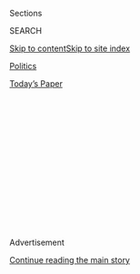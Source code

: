 <div id="app">

<div>

<div>

<div>

<div class="NYTAppHideMasthead css-1q2w90k e1suatyy0">

<div class="section css-ui9rw0 e1suatyy2">

<div class="css-eph4ug er09x8g0">

<div class="css-6n7j50">

</div>

<span class="css-1dv1kvn">Sections</span>

<div class="css-10488qs">

<span class="css-1dv1kvn">SEARCH</span>

</div>

[Skip to content](#site-content)[Skip to site
index](#site-index)

</div>

<div id="masthead-section-label" class="css-1wr3we4 eaxe0e00">

[Politics](https://www.nytimes.com/section/politics)

</div>

<div class="css-10698na e1huz5gh0">

</div>

</div>

<div id="masthead-bar-one" class="section hasLinks css-15hmgas e1csuq9d3">

<div class="css-uqyvli e1csuq9d0">

</div>

<div class="css-1uqjmks e1csuq9d1">

</div>

<div class="css-9e9ivx">

[](https://myaccount.nytimes.com/auth/login?response_type=cookie&client_id=vi)

</div>

<div class="css-1bvtpon e1csuq9d2">

[Today’s
Paper](https://www.nytimes.com/section/todayspaper)

</div>

</div>

</div>

</div>

<div data-aria-hidden="false">

<div id="site-content" data-role="main">

<div>

<div class="css-1aor85t" style="opacity:0.000000001;z-index:-1;visibility:hidden">

<div class="css-1hqnpie">

<div class="css-epjblv">

<span class="css-17xtcya">[Politics](/section/politics)</span><span class="css-x15j1o">|</span><span class="css-fwqvlz">The
Senate Passed the Criminal Justice Bill. For Jared Kushner, It’s a
Personal Issue and a Rare
Victory.</span>

</div>

<div class="css-k008qs">

<div class="css-1iwv8en">

<span class="css-18z7m18"></span>

<div>

</div>

</div>

<span class="css-1n6z4y">https://nyti.ms/2zYuNWO</span>

<div class="css-1705lsu">

<div class="css-4xjgmj">

<div class="css-4skfbu" data-role="toolbar" data-aria-label="Social Media Share buttons, Save button, and Comments Panel with current comment count" data-testid="share-tools">

  - 
  - 
  - 
  - 
    
    <div class="css-6n7j50">
    
    </div>

  - 

</div>

</div>

</div>

</div>

</div>

</div>

<div id="NYT_TOP_BANNER_REGION" class="css-13pd83m">

</div>

<div id="top-wrapper" class="css-1sy8kpn">

<div id="top-slug" class="css-l9onyx">

Advertisement

</div>

[Continue reading the main
story](#after-top)

<div class="ad top-wrapper" style="text-align:center;height:100%;display:block;min-height:250px">

<div id="top" class="place-ad" data-position="top" data-size-key="top">

</div>

</div>

<div id="after-top">

</div>

</div>

<div id="sponsor-wrapper" class="css-1hyfx7x">

<div id="sponsor-slug" class="css-19vbshk">

Supported by

</div>

[Continue reading the main
story](#after-sponsor)

<div id="sponsor" class="ad sponsor-wrapper" style="text-align:center;height:100%;display:block">

</div>

<div id="after-sponsor">

</div>

</div>

<div class="css-1vkm6nb ehdk2mb0">

# The Senate Passed the Criminal Justice Bill. For Jared Kushner, It’s a Personal Issue and a Rare Victory.

</div>

<div class="css-79elbk" data-testid="photoviewer-wrapper">

<div class="css-z3e15g" data-testid="photoviewer-wrapper-hidden">

</div>

<div class="css-1a48zt4 ehw59r15" data-testid="photoviewer-children">

![<span class="css-16f3y1r e13ogyst0" data-aria-hidden="true">Jared
Kushner, President Trump’s son-in-law and senior adviser, advocated the
criminal justice overhaul
legislation.</span><span class="css-cnj6d5 e1z0qqy90" itemprop="copyrightHolder"><span class="css-1ly73wi e1tej78p0">Credit...</span><span><span>Doug
Mills/The New York
Times</span></span></span>](https://static01.nyt.com/images/2018/12/15/us/politics/15dc-kushner1/15dc-kushner1-articleLarge.jpg?quality=75&auto=webp&disable=upscale)

</div>

</div>

<div class="css-xt80pu e12qa4dv0">

<div class="css-18e8msd">

<div class="css-vp77d3 epjyd6m0">

<div class="css-1baulvz">

By [<span class="css-1baulvz last-byline" itemprop="name">Annie
Karni</span>](https://www.nytimes.com/by/annie-karni)

</div>

</div>

  - Dec. 14,
    2018

  - 
    
    <div class="css-4xjgmj">
    
    <div class="css-d8bdto" data-role="toolbar" data-aria-label="Social Media Share buttons, Save button, and Comments Panel with current comment count" data-testid="share-tools">
    
      - 
      - 
      - 
      - 
        
        <div class="css-6n7j50">
        
        </div>
    
      - 
    
    </div>
    
    </div>

</div>

</div>

<div class="section meteredContent css-1r7ky0e" name="articleBody" itemprop="articleBody">

<div class="css-1fanzo5 StoryBodyCompanionColumn">

<div class="css-53u6y8">

*Updated Wednesday, Dec. 19: The Senate on Tuesday passed the criminal
justice overhaul. For more coverage and analysis of the bipartisan
effort,* [*read
here*](https://www.nytimes.com/2018/12/18/us/politics/senate-criminal-justice-bill.html)*.*

WASHINGTON — The day after President Trump announced his support for a
bipartisan criminal justice overhaul bill in the Roosevelt Room, Mitch
McConnell, the Senate majority leader, arrived in the Oval Office to
give him a dose of political reality. He was not going to bring the bill
to the Senate floor until next year, Mr. McConnell told the president.

Mr. Trump called for his son-in-law, Jared Kushner, the administration’s
driving force behind the bill, to join the meeting and hear the news
himself. As Mr. Kushner entered the Oval Office, Mr. McConnell joked
that he felt like he had heard from everyone Mr. Kushner knew.

“That’s not true,” Mr. Kushner replied, according to administration
officials. “I have a lot more people.”

</div>

</div>

<div class="css-1fanzo5 StoryBodyCompanionColumn">

<div class="css-53u6y8">

And he did.

Because Mr. Trump agreed that the bill had to wait, according to
administration officials, Mr. Kushner enlisted Vice President Mike Pence
to explain to the president that waiting until next year, when a House
controlled by the Democrats would then vote on the bill, would most
likely result in a version that he would not like. Mr. Kushner called
Rupert Murdoch, his son Lachlan Murdoch and Hope Hicks, the former White
House communications director who is now a senior executive at Fox, to
release a statement backing his bill.

Mr. Kushner also appeared on “Hannity” on Fox News in an effort to make
clear to the president’s base and Republican senators on the fence that
even Sean Hannity, the hard-right host, was supportive of it.

The bill’s advocates say Mr. Kushner’s efforts were part of the reason
Mr. McConnell reversed course, announcing that the Senate would vote on
the bill next week. But even more important was his ability, over a
course of years, to make Mr. Trump comfortable with the need for
criminal justice overhaul in the first place.

“The bipartisan coalition was there before Jared showed up,” said Ronald
A. Klain, a former senior official in the Obama and Clinton
administrations. “The Koch brothers deserve credit for that. But if
Jared got the president to be for it, that is a key part of getting it
done, and he does deserve credit for that.”

</div>

</div>

<div class="css-79elbk" data-testid="photoviewer-wrapper">

<div class="css-z3e15g" data-testid="photoviewer-wrapper-hidden">

</div>

<div class="css-1a48zt4 ehw59r15" data-testid="photoviewer-children">

![<span class="css-16f3y1r e13ogyst0" data-aria-hidden="true">Senator
Mitch McConnell, Republican of Kentucky and the majority leader,
initially told Mr. Trump there was no time to vote on the bill this
year.</span><span class="css-cnj6d5 e1z0qqy90" itemprop="copyrightHolder"><span class="css-1ly73wi e1tej78p0">Credit...</span><span>Erin
Schaff for The New York
Times</span></span>](https://static01.nyt.com/images/2018/12/15/us/politics/15dc-kushner2/merlin_148017759_d0ff93ee-de44-4569-8ebf-95c45aec7094-articleLarge.jpg?quality=75&auto=webp&disable=upscale)

</div>

</div>

<div class="css-1fanzo5 StoryBodyCompanionColumn">

<div class="css-53u6y8">

In a statement, Mr. Kushner played down his role. “For all those who are
deserving of a second chance, this legislation will make a meaningful
and measurable difference in their lives,” he said. “We could not have
reached this point without the leadership and vision of the president.”

</div>

</div>

<div class="css-1fanzo5 StoryBodyCompanionColumn">

<div class="css-53u6y8">

But for Mr. Kushner, it was a rare success after perhaps the most
difficult period he has faced as a member of the Trump family and as a
high-ranking official in the Trump White House.

His [close
relationship](https://www.nytimes.com/2018/12/08/world/middleeast/saudi-mbs-jared-kushner.html)
with Prince Mohammed bin Salman of Saudi Arabia, whom he has defended
even after intelligence agencies concluded that the prince ordered the
killing of Jamal Khashoggi, the Saudi journalist, has generated bitter
criticism from even Republicans. Within the White House, where Mr.
Kushner has feuded with John F. Kelly, the chief of staff and
technically his superior, his attempt to replace him with Nick Ayers, an
ally, backfired when [Mr. Ayers would not
agree](https://www.nytimes.com/2018/12/09/us/politics/nick-ayers-trump-chief-of-staff.html)
to Mr. Trump’s conditions for the job.

And other issues on which Mr. Kushner has focused have gotten little
traction. The release of his Middle East peace plan has been delayed
until next year, and some of the top people on his team tasked with
innovating the government have already left the Trump administration.

But criminal justice is something personal. Mr. Kushner’s father, [after
being sentenced
in 2005](https://www.nytimes.com/2005/03/05/nyregion/democratic-donor-receives-twoyear-prison-sentence.html),
[served 14 months in an Alabama federal
prison](https://www.al.com/news/index.ssf/2017/06/father_of_trump_son-in-law_jar.html)
for tax evasion, witness tampering and making illegal donations.

“Jared is committed in a way you can only be when you’ve seen your daddy
hurt,” said Van Jones, a liberal CNN host who has worked closely with
Mr. Kushner on the issue. “What I’ve seen is someone who is personally
driven to make a powerful change in the experience of people behind
bars.”

Senator Charles E. Grassley of Iowa, the chairman of the Senate
Judiciary Committee, who had been part of the coalition that pushed a
more extensive criminal justice bill during the Obama administration,
first approached Mr. Kushner about the issue in the opening months of
the administration last year and asked him to meet on the issue.

</div>

</div>

<div class="css-1fanzo5 StoryBodyCompanionColumn">

<div class="css-53u6y8">

Mr. Kushner was inclined to get involved. The bigger question was
whether his tough-on-crime father-in-law would support the legislation.
Realizing that Mr. Trump was unlikely to be in favor of sentencing
overhauls, Mr. Kushner decided to focus on prison overhauls and leave
the sentencing piece of the puzzle to Jeff Sessions, the attorney
general at the time.

Knowing that Mr. Trump learns by hearing from people, rather than from
reading briefing books, Mr. Kushner arranged for blocks of “policy time”
on his father-in-law’s schedule and flooded the zone, bringing
conservative leaders and governors to explain how the mission fit in
with Mr. Trump’s campaign promise of standing for the forgotten
man.

</div>

</div>

<div class="css-79elbk" data-testid="photoviewer-wrapper">

<div class="css-z3e15g" data-testid="photoviewer-wrapper-hidden">

</div>

<div class="css-1a48zt4 ehw59r15" data-testid="photoviewer-children">

<div class="css-1xdhyk6 erfvjey0">

<span class="css-1ly73wi e1tej78p0">Image</span>

<div class="css-zjzyr8">

<div data-testid="lazyimage-container" style="height:257.77777777777777px">

</div>

</div>

</div>

<span class="css-16f3y1r e13ogyst0" data-aria-hidden="true">Mr. Trump
shaking hands with Paul M. Cell, the president of the International
Association of Chiefs of Police, during the president’s announcement to
introduce the First Step
Act.</span><span class="css-cnj6d5 e1z0qqy90" itemprop="copyrightHolder"><span class="css-1ly73wi e1tej78p0">Credit...</span><span>Al
Drago for The New York Times</span></span>

</div>

</div>

<div class="css-1fanzo5 StoryBodyCompanionColumn">

<div class="css-53u6y8">

Meetings with Kim Kardashian West and Kanye West, organized by Mr.
Kushner, also helped bring outsize attention to the issue. And above his
office door in the West Wing hangs a poster from Mr. West, with the
slogan, “Bringing Dignity to Forgotten America,” and signed, “To Jared
from your friend Ye.”

On another track, Mr. Kushner worked to win over skeptical Democrats
wary of the Trump administration. When Representative Hakeem Jeffries of
New York refused invitations to meetings at the White House, Mr. Kushner
agreed to meet him on his turf, so he dined with Mr. Jeffries and
Representative Cedric L. Richmond of Louisiana in the Members Dining
Hall.

He kept them on board by pushing back against Mr. Sessions, who wanted
to insert statutes that were deal breakers for Democrats. “There was a
constant back-and-forth with Sessions, and Kushner won that battle,” Mr.
Jeffries said. “It’s fair to say that if we’re able to get meaningful
criminal justice reform over the finish line, it would not have occurred
without substantial leadership from Jared Kushner.”

Representative Josh Gottheimer, Democrat of New Jersey, recalled hearing
from Mr. Kushner on the issue as early as April 2017.

</div>

</div>

<div class="css-1fanzo5 StoryBodyCompanionColumn">

<div class="css-53u6y8">

“Jared called and asked if he could meet with the caucus, and he and Van
Jones and Grover Norquist showed up,” Mr. Gottheimer said. “It was a
motley crew that came in. I spoke to him regularly over the ensuing
months. He was obviously very committed.”

Over Thanksgiving, Mr. Kushner realized that the message had sunk in. He
was out of town when he saw that Mr. Trump — without any prodding —
[wrote on
Twitter](https://twitter.com/realDonaldTrump/status/1066017112425185280):
“Really good Criminal Justice Reform has a true shot at major bipartisan
support. @senatemajldr Mitch McConnell and @SenSchumer have a real
chance to do something so badly needed in our country. Already passed,
with big vote, in House. Would be a major victory for ALL\!”

But the bill still has its detractors. On the right, Senator Tom Cotton,
Republican of Arkansas, continues to oppose cutting mandatory minimum
sentences for serious crimes and has campaigned to defeat the bill.

On the left, Roy Austin, who led the Obama administration’s efforts on
criminal justice overhauls, said that passing the First Step Act, as the
legislation is called, would be “a Pyrrhic victory” that would leave
those now in the criminal justice system “exactly where they are: at the
mercy of an administration that has no real interest in reform.”

Mr. Jones said his work with the Trump administration has surprised him,
but he disagreed.

“This issue was marginal and only used as a weapon to say someone else
is soft on crime,” Mr. Jones said. “The person who made it safe for
everyone is Donald Trump, and that is an insane outcome.”

</div>

</div>

</div>

<div>

</div>

<div>

</div>

<div>

</div>

<div>

<div id="bottom-wrapper" class="css-1ede5it">

<div id="bottom-slug" class="css-l9onyx">

Advertisement

</div>

[Continue reading the main
story](#after-bottom)

<div id="bottom" class="ad bottom-wrapper" style="text-align:center;height:100%;display:block;min-height:90px">

</div>

<div id="after-bottom">

</div>

</div>

</div>

</div>

</div>

## Site Index

<div>

</div>

## Site Information Navigation

  - [© <span>2020</span> <span>The New York Times
    Company</span>](https://help.nytimes.com/hc/en-us/articles/115014792127-Copyright-notice)

<!-- end list -->

  - [NYTCo](https://www.nytco.com/)
  - [Contact
    Us](https://help.nytimes.com/hc/en-us/articles/115015385887-Contact-Us)
  - [Work with us](https://www.nytco.com/careers/)
  - [Advertise](https://nytmediakit.com/)
  - [T Brand Studio](http://www.tbrandstudio.com/)
  - [Your Ad
    Choices](https://www.nytimes.com/privacy/cookie-policy#how-do-i-manage-trackers)
  - [Privacy](https://www.nytimes.com/privacy)
  - [Terms of
    Service](https://help.nytimes.com/hc/en-us/articles/115014893428-Terms-of-service)
  - [Terms of
    Sale](https://help.nytimes.com/hc/en-us/articles/115014893968-Terms-of-sale)
  - [Site
    Map](https://spiderbites.nytimes.com)
  - [Help](https://help.nytimes.com/hc/en-us)
  - [Subscriptions](https://www.nytimes.com/subscription?campaignId=37WXW)

</div>

</div>

</div>

</div>
